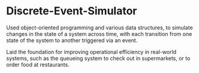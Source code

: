 # Discrete-Event-Simulator
Used object-oriented programming and various data structures, to simulate changes in the state of a system across time, with each transition from one state of the system to another triggered via an event. 

Laid the foundation for improving operational efficiency in real-world systems, such as the queueing system to check out in supermarkets, or to order food at restaurants.

